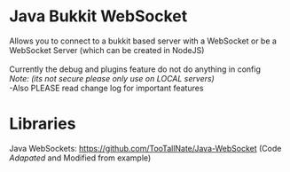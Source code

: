 # Java Bukkit WebSocket
Allows you to connect to a bukkit based server with a WebSocket or be a WebSocket Server (which can be created in NodeJS) <br />
<br />
Currently the debug and plugins feature do not do anything in config <br />
*Note: (its not secure please only use on LOCAL servers)* <br />
-Also PLEASE read change log for important features <br />

# Libraries
Java WebSockets: https://github.com/TooTallNate/Java-WebSocket (Code *Adapated* and Modified from example)
